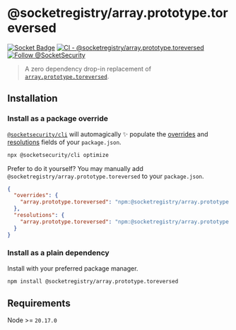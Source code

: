 # @socketregistry/array.prototype.toreversed

[![Socket Badge](https://socket.dev/api/badge/npm/package/@socketregistry/array.prototype.toreversed)](https://socket.dev/npm/package/@socketregistry/array.prototype.toreversed)
[![CI - @socketregistry/array.prototype.toreversed](https://github.com/SocketDev/socket-registry-js/actions/workflows/test.yml/badge.svg)](https://github.com/SocketDev/socket-registry-js/actions/workflows/test.yml)
[![Follow @SocketSecurity](https://img.shields.io/twitter/follow/SocketSecurity?style=social)](https://twitter.com/SocketSecurity)

> A zero dependency drop-in replacement of
> [`array.prototype.toreversed`](https://www.npmjs.com/package/array.prototype.toreversed).

## Installation

### Install as a package override

[`@socketsecurity/cli`](https://www.npmjs.com/package/@socketsecurity/cli) will
automagically :sparkles: populate the
[overrides](https://docs.npmjs.com/cli/v9/configuring-npm/package-json#overrides)
and [resolutions](https://yarnpkg.com/configuration/manifest#resolutions) fields
of your `package.json`.

```sh
npx @socketsecurity/cli optimize
```

Prefer to do it yourself? You may manually add
`@socketregistry/array.prototype.toreversed` to your `package.json`.

```json
{
  "overrides": {
    "array.prototype.toreversed": "npm:@socketregistry/array.prototype.toreversed@^1"
  },
  "resolutions": {
    "array.prototype.toreversed": "npm:@socketregistry/array.prototype.toreversed@^1"
  }
}
```

### Install as a plain dependency

Install with your preferred package manager.

```sh
npm install @socketregistry/array.prototype.toreversed
```

## Requirements

Node >= `20.17.0`
